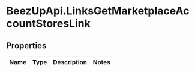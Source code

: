 # BeezUpApi.LinksGetMarketplaceAccountStoresLink

## Properties
Name | Type | Description | Notes
------------ | ------------- | ------------- | -------------


